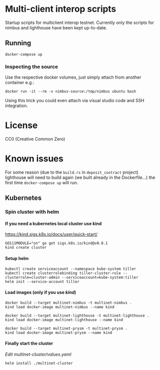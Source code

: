 # Multi-client interop scripts

Startup scripts for multiclient interop testnet. Currently only the scripts for nimbus and lighthouse have been kept up-to-date.

## Running

```
docker-compose up
```

### Inspecting the source

Use the respective docker volumes, just simply attach from another container e.g.:
```
docker run -it --rm -v nimbus-source:/tmp/nimbus ubuntu bash
```
Using this trick you could even attach via visual studio code and SSH integration.

# License

CC0 (Creative Common Zero)

# Known issues

For some reason (due to the `build.rs` in `deposit_contract` project) lighthouse will need to build again (we built already in the Dockerfile...) the first time `docker-compose up` will run.


## Kubernetes

### Spin cluster with helm

#### If you need a kubernetes local cluster use kind 

https://kind.sigs.k8s.io/docs/user/quick-start/

```
GO111MODULE="on" go get sigs.k8s.io/kind@v0.8.1
kind create cluster
```

#### Setup helm

```
kubectl create serviceaccount --namespace kube-system tiller
kubectl create clusterrolebinding tiller-cluster-rule --clusterrole=cluster-admin --serviceaccount=kube-system:tiller
helm init --service-account tiller
```

#### Load images (only if you use *kind*)

```
docker build --target multinet-nimbus -t multinet-nimbus .
kind load docker-image multinet-nimbus --name kind

docker build --target multinet-lighthouse -t multinet-lighthouse .
kind load docker-image multinet-lighthouse --name kind

docker build --target multinet-prysm -t multinet-prysm .
kind load docker-image multinet-prysm --name kind
```

#### Finally start the cluster

*Edit multinet-cluster/values.yaml*

```
helm install ./multinet-cluster  
```